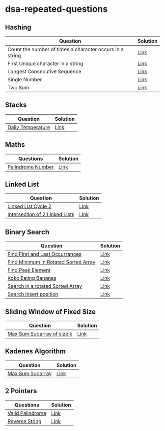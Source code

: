 # dsa-repeated-questions

## Hashing

| Question                                                 | Solution                                                     |
| -------------------------------------------------------- | ------------------------------------------------------------ |
| Count the number of times a character occurs in a string | [Link](https://github.com/SuvadeepMukherjee/dsa-repeated-questions/blob/main/Hashing/count-the-number-of-times-a-character-comes-in-a-string.md) |
| First Unique character in a string                       | [Link](https://github.com/SuvadeepMukherjee/dsa-repeated-questions/blob/main/Hashing/first-unique-character-in-string.md) |
| Longest Consecutive Sequence                             | [Link](https://github.com/SuvadeepMukherjee/dsa-repeated-questions/blob/main/Hashing/longest-consecutive-sequence.md) |
| Single Number                                            | [Link](https://github.com/SuvadeepMukherjee/dsa-repeated-questions/blob/main/Hashing/single-number.md) |
| Two Sum                                                  | [Link](https://github.com/SuvadeepMukherjee/dsa-repeated-questions/blob/main/Hashing/two-sum.md) |

## Stacks

| Question                                                     | Solution                                                     |
| ------------------------------------------------------------ | ------------------------------------------------------------ |
| [Daily Temperature](https://leetcode.com/problems/daily-temperatures/description/) | [Link](https://github.com/SuvadeepMukherjee/dsa-repeated-questions/blob/main/Stacks/daily-temperature.md) |

## Maths

| Questions             | Solution                                                     |
| --------------------- | ------------------------------------------------------------ |
| [Palindrome Number]() | [Link](https://github.com/SuvadeepMukherjee/dsa-repeated-questions/blob/main/Math/Palindrome-number.md) |

## Linked List

| Question                                                     | Solution                                                     |
| ------------------------------------------------------------ | ------------------------------------------------------------ |
| [Linked List Cycle 2](https://leetcode.com/problems/linked-list-cycle-ii/description/) | [Link](https://github.com/SuvadeepMukherjee/dsa-repeated-questions/blob/main/Linked%20List/Linked-List-Cycle-2.md) |
| [Intersection of 2 Linked Lists](https://leetcode.com/problems/intersection-of-two-linked-lists/description/) | [Link](https://github.com/SuvadeepMukherjee/dsa-repeated-questions/blob/main/Linked%20List/intersection-of-2-linked-lists.md) |

## Binary Search

| Question                                 | Solution |
| ---------------------------------------- | -------- |
| [Find First and Last Occurrances]()      | [Link]() |
| [Find Minimum in Rotated Sorted Array]() | [Link]() |
| [Find Peak Element]()                    | [Link]() |
| [Koko Eating Bananas]()                  | [Link]() |
| [Search in a rotated Sorted Array]()     | [Link]() |
| [Search Insert position]()               | [Link]() |

## Sliding Window of Fixed Size

| Question                                                     | Solution                                                     |
| ------------------------------------------------------------ | ------------------------------------------------------------ |
| [Max Sum Subarray of size k](https://www.geeksforgeeks.org/problems/max-sum-subarray-of-size-k5313/1) | [Link](https://github.com/SuvadeepMukherjee/dsa-repeated-questions/blob/main/Arrays-Strings/max-sum-subarray-of-size-k.md) |

## Kadenes Algorithm

| Question                                                     | Solution                                                     |
| ------------------------------------------------------------ | ------------------------------------------------------------ |
| [Max Sum Subarray](https://leetcode.com/problems/maximum-subarray/description/) | [Link](https://github.com/SuvadeepMukherjee/dsa-repeated-questions/blob/main/kadenes%20algorithm/max-sum-subarray.md) |

## 2 Pointers

| Questions                                                    | Solution                                                     |
| ------------------------------------------------------------ | ------------------------------------------------------------ |
| [Valid Palindrome](https://leetcode.com/problems/valid-palindrome/description/) | [Link](https://github.com/SuvadeepMukherjee/dsa-repeated-questions/blob/main/2%20pointers/valid-palindrome.md) |
| [Reverse String]()                                           | [Link]()                                                     |

